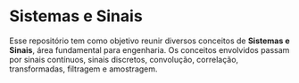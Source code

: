 # Sistemas e Sinais
Esse repositório tem como objetivo reunir diversos conceitos de **Sistemas e Sinais**, área fundamental para engenharia. Os conceitos envolvidos passam por sinais contínuos, sinais discretos, convolução, correlação, transformadas, filtragem e amostragem.
